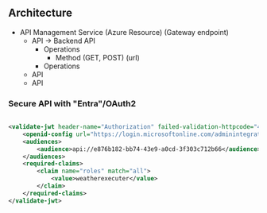 ## Architecture

- API Management Service (Azure Resource)     (Gateway endpoint)
    - API      -> Backend API
        - Operations
             - Method (GET, POST) (url)
        - Operations
    - API
    - API


### Secure API with "Entra"/OAuth2


```xml

<validate-jwt header-name="Authorization" failed-validation-httpcode="401" failed-validation-error-message="Unauthorized. Access token is missing or invalid.">
    <openid-config url="https://login.microsoftonline.com/adminintegrationit.onmicrosoft.com/.well-known/openid-configuration" />
    <audiences>
        <audience>api://e876b182-bb74-43e9-a0cd-3f303c712b66</audience>
    </audiences>
    <required-claims>
        <claim name="roles" match="all">
            <value>weatherexecuter</value>
        </claim>
    </required-claims>
</validate-jwt>

```